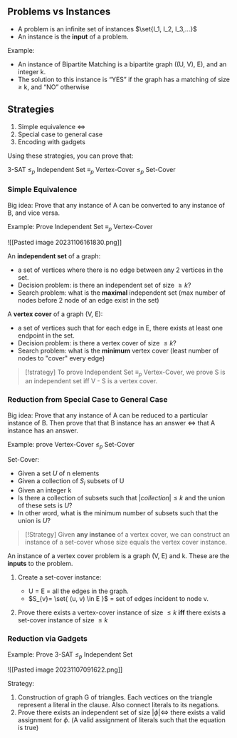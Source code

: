 
## Problems vs Instances

- A problem is an infinite set of instances $\set{I_1, I_2, I_3,...}$
- An instance is the **input** of a problem.

Example:
- An instance of Bipartite Matching is a bipartite graph ((U, V), E), and an integer k. 
- The solution to this instance is “YES” if the graph has a matching of size ≥ k, and “NO” otherwise
## Strategies

1. Simple equivalence ⇔ 
2. Special case to general case
3. Encoding with gadgets

Using these strategies, you can prove that:

3-SAT $\leq_p$  Independent Set $\equiv_p$ Vertex-Cover $\leq_p$ Set-Cover


### Simple Equivalence

Big idea: Prove that any instance of A can be converted to any instance of B, and vice versa.

Example: Prove Independent Set $\equiv_p$ Vertex-Cover 

![[Pasted image 20231106161830.png]]

An **independent set** of a graph: 
- a set of vertices where there is no edge between any 2 vertices in the set.
- Decision problem: is there an independent set of size $\geq k$?
- Search problem: what is the **maximal** independent set (max number of nodes before 2 node of an edge exist in the set)

A **vertex cover** of a graph (V, E): 
- a set of vertices such that for each edge in E, there exists at least one endpoint in the set.
- Decision problem: is there a vertex cover of size $\leq k$?
- Search problem: what is the **minimum** vertex cover (least number of nodes to "cover" every edge)


>[!strategy]
> To prove Independent Set $\equiv_p$ Vertex-Cover, we prove S is an independent set iff V - S is a vertex cover.

### Reduction from Special Case to General Case

Big idea: Prove that any instance of A can be reduced to a particular instance of B. Then prove that that B instance has an answer ⇔ that A instance has an answer.

Example: prove Vertex-Cover $\leq_p$ Set-Cover

Set-Cover:
- Given a set $U$ of n elements
- Given a collection of $S_i$ subsets of U
- Given an integer k
- Is there a collection of subsets such that $|collection| \leq k$ and the union of these sets is $U$?
- In other word, what is the minimum number of subsets such that the union is $U$?

>[!Strategy]
> Given **any instance** of a vertex cover, we can construct an instance of a set-cover whose size equals the vertex cover instance.

An instance of a vertex cover problem is a graph (V, E) and k. These are the **inputs** to the problem.

1. Create a set-cover instance:
	- U = E = all the edges in the graph.
	- $S_{v}= \set{ (u, v) \in E }$ = set of edges incident to node v.

2. Prove there exists a vertex-cover instance of size $\leq k$ **iff** there exists a set-cover instance of size $\leq k$

### Reduction via Gadgets

Example: Prove 3-SAT $\leq_p$  Independent Set

![[Pasted image 20231107091622.png]]

Strategy: 
1. Construction of graph G of triangles. Each vectices on the triangle represent a literal in the clause. Also connect literals to its negations.
2. Prove there exists an independent set of size $|\phi| \iff$ there exists a valid assignment for $\phi$. (A valid assignment of literals such that the equation is true)

